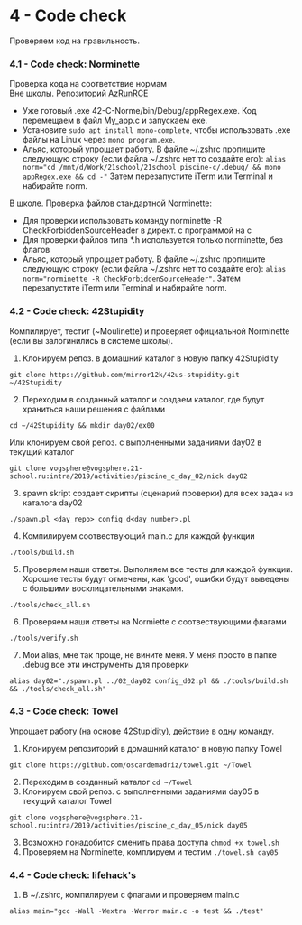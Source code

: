 # 4 - Code check #
Проверяем код на правильность.

### 4.1 - Code check: Norminette ###
Проверка кода на соответствие нормам  
Вне школы. Репозиторий [AzRunRCE](https://github.com/AzRunRCE/42-C-Norme)
   * Уже готовый .exe 42-C-Norme/bin/Debug/appRegex.exe. Код перемещаем в файл My_app.c и запускаем exe.
   * Установите ```sudo apt install mono-complete```, чтобы использовать .exe файлы на Linux через ```mono program.exe```.
   * Альяс, который упрощает работу. В файле ~/.zshrc пропишите следующую строку (если файла ~/.zshrc нет то создайте его):
    ```alias norm="cd /mnt/d/Work/21school/21school_piscine-c/.debug/ && mono appRegex.exe && cd -"``` Затем перезапустите iTerm или Terminal и набирайте norm.    

В школе. Проверка файлов стандартной Norminette:
   * Для проверки использовать команду norminette -R CheckForbiddenSourceHeader в директ. с программой на с
   * Для проверки файлов типа *.h используется только norminette, без флагов
   * Альяс, который упрощает работу. В файле ~/.zshrc пропишите следующую строку (если файла ~/.zshrc нет то создайте его):
   ```alias norm="norminette -R CheckForbiddenSourceHeader"```. Затем перезапустите iTerm или Terminal и набирайте norm.

### 4.2 - Code check: 42Stupidity ###
Компилирует, тестит (~Moulinette) и проверяет официальной Norminette (если вы залогинились в системе школы).
1.	Клонируем репоз. в домашний каталог в новую папку 42Stupidity
```
git clone https://github.com/mirror12k/42us-stupidity.git ~/42Stupidity
```
2.	Переходим в созданный каталог и создаем каталог, где будут храниться наши решения с файлами
```
cd ~/42Stupidity && mkdir day02/ex00
```
Или клонируем свой репоз. с выполненными заданиями day02 в текущий каталог
```
git clone vogsphere@vogsphere.21-school.ru:intra/2019/activities/piscine_c_day_02/nick day02
```
3.	spawn skript cоздает скрипты (сценарий проверки) для всех задач из каталога day02
```
./spawn.pl <day_repo> config_d<day_number>.pl
```
4.	Компилируем соотвествующий main.c для каждой функции
```
./tools/build.sh
```
5.	Проверяем наши ответы. Выполняем все тесты для каждой функции. Хорошие тесты будут отмечены, как 'good', ошибки будут выведены с большими восклицательными знаками.
```
./tools/check_all.sh
```
6.	Проверяем наши ответы на Normiette с соотвествующими флагами
```
./tools/verify.sh
```
7. Мои alias, мне так проще, не вините меня. У меня просто в папке .debug все эти инструменты для проверки
```
alias day02="./spawn.pl ../02_day02 config_d02.pl && ./tools/build.sh && ./tools/check_all.sh"
```

### 4.3 - Code check: Towel ###
Упрощает работу (на основе 42Stupidity), действие в одну команду.
1. Клонируем репозиторий в домашний каталог в новую папку Towel
```
git clone https://github.com/oscardemadriz/towel.git ~/Towel
```
2. Переходим в созданный каталог ```cd ~/Towel```
2. Клонируем свой репоз. с выполненными заданиями day05 в текущий каталог Towel
```
git clone vogsphere@vogsphere.21-school.ru:intra/2019/activities/piscine_c_day_05/nick day05
```
3. Возможно понадобится сменить права доступа ```chmod +x towel.sh```
4. Проверяем на Norminette, комплируем и тестим ```./towel.sh day05```

### 4.4 - Code check: lifehack's
1. В ~/.zshrc, компилируем с флагами и проверяем main.c
```
alias main="gcc -Wall -Wextra -Werror main.c -o test && ./test"
```